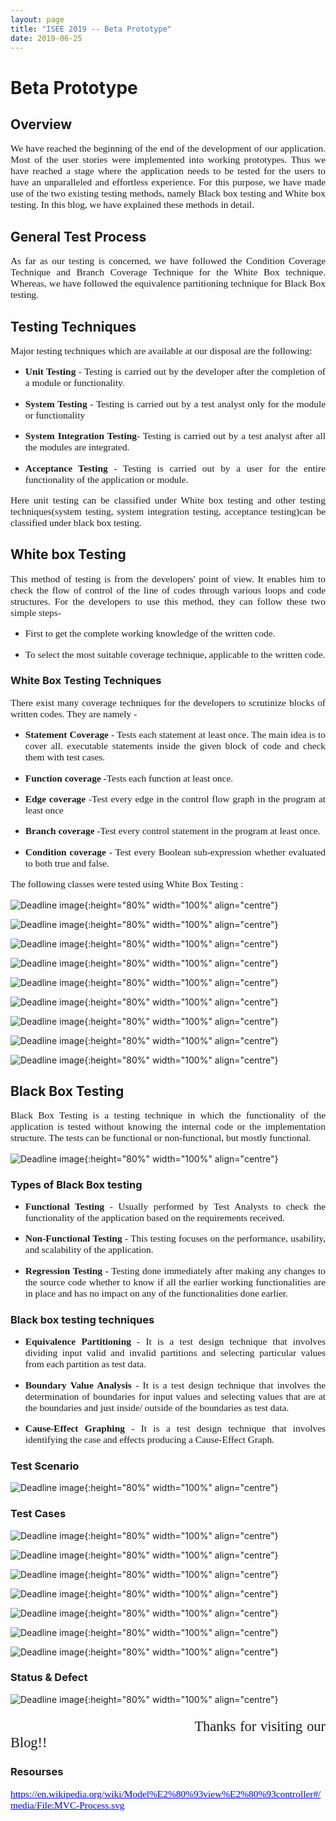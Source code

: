 ```yaml
---
layout: page
title: "ISEE 2019 -- Beta Prototype"
date: 2019-06-25
---
```


# Beta Prototype

## Overview

<p style="font-family:Times;font-size:110%;text-align:justify">We have reached the beginning of the end of the development of our application. Most of the user stories were implemented into working prototypes. Thus we have reached a stage where the application needs to be tested for the users to have an unparalleled and effortless experience. For this purpose, we have made use of the two existing testing methods, namely Black box testing and White box testing.  In this blog, we have explained these methods in detail.
</p>

## General Test Process

<p style="font-family:Times;font-size:110%;text-align:justify">As far as our testing is concerned, we have followed the Condition Coverage Technique and Branch Coverage Technique for the White Box technique. Whereas, we have followed the equivalence partitioning technique for Black Box testing.</p>

## Testing Techniques

<p style="font-family:Times;font-size:110%;text-align:justify">Major testing techniques which are available at our disposal are the following: </p>
  
<ul>
  <li><p style="font-family:Times;font-size:110%;text-align:justify"><b>Unit Testing</b> - Testing is carried out by the developer after the completion of a module or functionality.</p></li>
  <li><p style="font-family:Times;font-size:110%;text-align:justify"><b>System Testing</b> - Testing is carried out by a test analyst only for the module or functionality</p></li> 
  <li><p style="font-family:Times;font-size:110%;text-align:justify"><b>System Integration Testing</b>- Testing is carried out by a test analyst after all the modules are integrated.</p></li>
  <li><p style="font-family:Times;font-size:110%;text-align:justify"><b>Acceptance Testing</b> - Testing is carried out by a user for the entire functionality of the application or module.</p></li></ul>
  
  
<p style="font-family:Times;font-size:110%;text-align:justify">Here unit testing can be classified under White box testing and other testing techniques(system testing, system integration testing, acceptance testing)can be classified under black box testing.</p>
  
  
## White box Testing

<p style="font-family:Times;font-size:110%;text-align:justify">This method of testing is from the developers' point of view. It enables him to check the flow of control of the line of codes through various loops and code structures. For the developers to use this method, they can follow these two simple steps-</p>

<ul>
  <li><p style="font-family:Times;font-size:110%;text-align:justify">First to get the complete working knowledge of the written code. </p></li>
  <li><p style="font-family:Times;font-size:110%;text-align:justify">To select the most suitable coverage technique, applicable to the written code.</p></li></ul>


### White Box Testing Techniques  

<p style="font-family:Times;font-size:110%;text-align:justify">There exist many coverage techniques for the developers to scrutinize blocks of written codes. They are namely -</p>

<ul>
  <li><p style="font-family:Times;font-size:110%;text-align:justify"><b>Statement Coverage</b> - Tests each statement at least once. The main idea is to cover all. executable statements inside the given block of code and check them with test cases. </p></li>
  <li><p style="font-family:Times;font-size:110%;text-align:justify"><b>Function coverage</b> -Tests each function at least once.</p></li>
  <li><p style="font-family:Times;font-size:110%;text-align:justify"><b>Edge coverage</b> -Test every edge in the control flow graph in the program at least once</p></li>
  <li><p style="font-family:Times;font-size:110%;text-align:justify"><b>Branch coverage</b> -Test every control statement in the program at least once.</p></li>
  <li><p style="font-family:Times;font-size:110%;text-align:justify"><b>Condition coverage</b> - Test every Boolean sub-expression whether evaluated to both true and false.</p></li></ul>
  
<p style="font-family:Times;font-size:110%;text-align:justify">The following classes were tested using White Box Testing : </p>

![Deadline image]({{site.baseurl}}/images/WBCValidation.PNG "Img 1"){:height="80%" width="100%" align="centre"}

![Deadline image]({{site.baseurl}}/images/DateRangeWBC.PNG "Img 2"){:height="80%" width="100%" align="centre"}

![Deadline image]({{site.baseurl}}/images/WhiteBoxTogglePIN.PNG "Img 3"){:height="80%" width="100%" align="centre"}

![Deadline image]({{site.baseurl}}/images/onlogintest.PNG "Img 4"){:height="80%" width="100%" align="centre"}

![Deadline image]({{site.baseurl}}/images/onsetcurrencytest.PNG "Img 5"){:height="80%" width="100%" align="centre"}

![Deadline image]({{site.baseurl}}/images/sendmailtest.PNG "Img 6"){:height="80%" width="100%" align="centre"}

![Deadline image]({{site.baseurl}}/images/AddCurrencyWBC.PNG "Img 7"){:height="80%" width="100%" align="centre"}

![Deadline image]({{site.baseurl}}/images/DeleteTransactions.PNG "Img 8"){:height="80%" width="100%" align="centre"}

![Deadline image]({{site.baseurl}}/images/GetIconWBC.PNG "Img 9"){:height="80%" width="100%" align="centre"}

## Black Box Testing

<p style="font-family:Times;font-size:110%;text-align:justify">Black Box Testing is a testing technique in which the functionality of the application is tested without knowing the internal code or the implementation structure. The tests can be functional or non-functional, but mostly functional. </p>

![Deadline image]({{site.baseurl}}/images/Blackbox.svg "Img 1"){:height="80%" width="100%" align="centre"}

### Types of Black Box testing

<ul>
  <li><p style="font-family:Times;font-size:110%;text-align:justify"><b>Functional Testing</b> - Usually performed by Test Analysts to check the functionality of the application based on the requirements received. </p></li>
  <li><p style="font-family:Times;font-size:110%;text-align:justify"><b>Non-Functional Testing</b> - This testing focuses on the performance, usability, and scalability of the application.</p></li>
  <li><p style="font-family:Times;font-size:110%;text-align:justify"><b>Regression Testing</b> - Testing done immediately after making any changes to the source code whether to know if all the earlier working functionalities are in place and has no impact on any of the functionalities done earlier.</p></li></ul>


### Black box testing techniques 

<ul>
  <li><p style="font-family:Times;font-size:110%;text-align:justify"><b>Equivalence Partitioning</b> - It is a test design technique that involves dividing input valid and invalid partitions and selecting particular values from each partition as test data. </p></li>
  <li><p style="font-family:Times;font-size:110%;text-align:justify"><b>Boundary Value Analysis</b> - It is a test design technique that involves the determination of boundaries for input values and selecting values that are at the boundaries and just inside/ outside of the boundaries as test data.</p></li>
  <li><p style="font-family:Times;font-size:110%;text-align:justify"><b>Cause-Effect Graphing</b> - It is a test design technique that involves identifying the case and effects producing a Cause-Effect Graph.</p></li></ul>
  
### Test Scenario  
  
![Deadline image]({{site.baseurl}}/images/Testscenario.PNG "Test Scenario"){:height="80%" width="100%" align="centre"}

### Test Cases

![Deadline image]({{site.baseurl}}/images/Testcase1.PNG "Test Case 1"){:height="80%" width="100%" align="centre"}

![Deadline image]({{site.baseurl}}/images/Testcase2.PNG "Test Case 2"){:height="80%" width="100%" align="centre"}

![Deadline image]({{site.baseurl}}/images/Testcase3.PNG "Test Case 3"){:height="80%" width="100%" align="centre"} 

![Deadline image]({{site.baseurl}}/images/Testcase4.PNG "Test Case 4"){:height="80%" width="100%" align="centre"} 

![Deadline image]({{site.baseurl}}/images/Testcase5.PNG "Test Case 5"){:height="80%" width="100%" align="centre"} 

![Deadline image]({{site.baseurl}}/images/Testcase6.PNG "Test Case 6"){:height="80%" width="100%" align="centre"} 

![Deadline image]({{site.baseurl}}/images/Testcase7.PNG "Test Case 7"){:height="80%" width="100%" align="centre"} 

### Status & Defect

![Deadline image]({{site.baseurl}}/images/Statusanddefects.PNG "Status & Defects"){:height="80%" width="100%" align="centre"} 
  

<p style="font-family:Times;font-size:160%;text-align:justify">&nbsp;&nbsp;&nbsp;&nbsp;&nbsp;&nbsp;&nbsp;&nbsp;&nbsp;&nbsp;&nbsp;&nbsp;&nbsp;&nbsp;&nbsp;&nbsp;&nbsp;&nbsp;&nbsp;&nbsp;&nbsp;&nbsp;&nbsp;&nbsp;&nbsp;&nbsp;&nbsp;&nbsp;&nbsp;&nbsp;&nbsp;&nbsp;&nbsp;&nbsp;&nbsp;&nbsp;&nbsp;&nbsp;&nbsp;&nbsp;&nbsp;&nbsp;&nbsp;Thanks for visiting our Blog!!</p>

### Resourses 

<p style="font-family:Times;font-size:110%;text-align:justify"><a href="https://en.wikipedia.org/wiki/Model%E2%80%93view%E2%80%93controller#/media/File:MVC-Process.svg" style="color: rgb(0,0,255)">https://en.wikipedia.org/wiki/Model%E2%80%93view%E2%80%93controller#/media/File:MVC-Process.svg</a></p>







